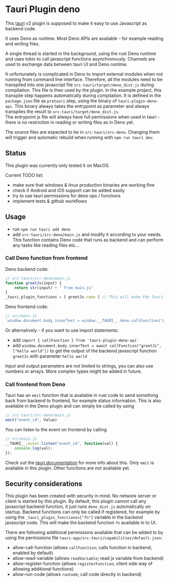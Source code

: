 # Tauri Plugin deno

This [tauri](https://v2.tauri.app/) v2 plugin is supposed to make it easy to use Javascript as backend code.

It uses Deno as runtime. Most Deno APIs are available - for example reading and writing files.

A single thread is started in the background, using the rust Deno runtime and uses tokio to call javascript functions asynchronously. Channels are used to exchange data between tauri UI and Deno runtime. 

It unfortunately is complicated in Deno to import external modules when not running from command line interface. Therefore, all the modules need to be transpiled into one javascript file `src-tauri/target/deno_dist.js` during compilation. This file is then used by the plugin. In the example project, this transpile step happens automatically during compilation. It is defined in the `package.json` file as `pretauri` step, using the binary of `tauri-plugin-deno-api`. This binary always takes the entrypoint as parameter and always transpiles the result to `src-tauri/target/deno_dist.js`.  
The entrypoint js file will always have full permissions when used in tauri - there is no restriction in reading or writing files as in Deno yet.

The source files are expected to be in `src-tauri/src-deno`. Changing them will trigger and automatic rebuild when running with `npm run tauri dev`.

## Status

This plugin was currently only tested it on MacOS.

Current TODO list:
- make sure that windows & linux production binaries are working fine
- check if Android and iOS support can be added easily
- try to use tauri permissions for deno ops / functions
- implement tests & github workflows

## Usage

- run `npm run tauri add deno`
- add `src-tauri/src-deno/main.js` and modify it according to your needs. This function contains Deno code that runs as backend and can perform any tasks like reading files etc...

### Call Deno function from frontend

Deno backend code:
```javascript
// src-tauri/src-deno/main.js
function greetJs(input) {
    return str(input) + " from main.js"
}
_tauri_plugin_functions = [ greetJs.name ] // This will make the function "greetJs" callable from UI
```
Deno frontend code:

```javascript
// src/main.js
`window.document.body.innerText = window.__TAURI__.deno.callFunction("greetJs", ["hello world"])`
```

Or alternatively - if you want to use import statements:
- add `import { callFunction } from 'tauri-plugin-deno-api'`
- add `window.document.body.innerText = await callFunction("greetJs", ["hello world"])` to get the output of the backend javascript function `greetJs` with parameter `hello world`

Input and output parameters are not limited to strings, you can also use numbers or arrays. More complex types might be added in future.

### Call frontend from Deno

Tauri has an `emit` function that is available in rust code to send something back from backend to frontend, for example status information.
This is also available in the Deno plugin and can simply be called by using 
```javascript
// src-tauri/src-deno/main.js
emit("event_id", Value)
```
You can listen to the event on frontend by calling 
```javascript
// src/main.js 
__TAURI__.event.listen("event_id", function(val) { 
    console.log(val); 
});
```
Check out the [tauri documentation](https://v2.tauri.app/develop/calling-frontend/#listening-to-events-on-the-frontend) for more info about this.
Only `emit` is available in this plugin. Other functions are not available yet.


## Security considerations
This plugin has been created with security in mind.
No network server or client is started by this plugin.
By default, this plugin cannot call any javascript backend function, it just runs `deno_dist.js` automatically on startup. Backend functions can only be called if registered, for example by using the `_tauri_plugin_functions=["fn"]` variable in the backend javascript code. This will make the backend function `fn` available in to UI.

There are following additional permissions available that can be added to by using the permissions file `tauri-app/src-tauri/capabilities/default.json`:

- allow-call-function (allows `callFunction`; calls function in backend; enabled by default)
- allow-read-variable (allows `readVariable`; read js variable from backend)
- allow-register-function (allows `registerFunction`; client side way of allowing additional functions)
- allow-run-code  (allows `runCode`; call code directly in backend)